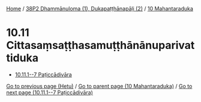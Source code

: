 
[Home](/) / [38P2 Dhammānuloma (1), Dukapaṭṭhānapāḷi (2)](...md) / [10 Mahantaraduka](../38P2/10.md)

# 10.11 Cittasaṃsaṭṭhasamuṭṭhānānuparivattiduka

* [10.11.1--7 Paṭiccādivāra](10.11/10.11.1--7.md)

[Go to previous page (Hetu)](10.10/10.10.1--7/Hetu.md) / [Go to parent page (10 Mahantaraduka)](../38P2/10.md) / [Go to next page (10.11.1--7 Paṭiccādivāra)](10.11/10.11.1--7.md)


